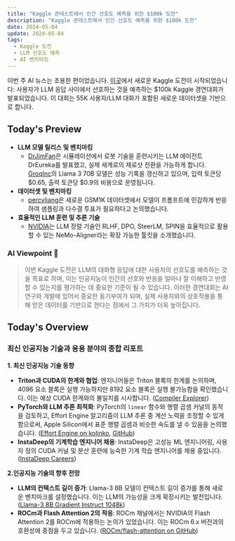 ```yaml
---
title: "Kaggle 콘테스트에서 인간 선호도 예측을 위한 $100k 도전"
description: "Kaggle 콘테스트에서 인간 선호도 예측을 위한 $100k 도전"
date: 2024-05-04
update: 2024-05-04
tags:
  - Kaggle 도전
  - LLM 선호도 예측
  - AI 벤치마킹
---
```


이번 주 AI 뉴스는 조용한 편이었습니다. [이곳](https://lmsys.org/blog/2024-05-02-kaggle-competition/?utm_source=ainews&utm_medium=email&utm_campaign=ainews-not-much-happened-today-3049)에서 새로운 Kaggle 도전이 시작되었습니다: 사용자가 LLM 응답 사이에서 선호하는 것을 예측하는 $100k Kaggle 경연대회가 발표되었습니다. 이 대회는 55K 사용자/LLM 대화가 포함된 새로운 데이터셋을 기반으로 합니다.

## Today's Preview
* **LLM 모델 릴리스 및 벤치마킹**
  - [DrJimFan](https://twitter.com/DrJimFan/status/1786429467537088741?utm_source=ainews&utm_medium=email&utm_campaign=ainews-not-much-happened-today-3049)은 시뮬레이션에서 로봇 기술을 훈련시키는 LLM 에이전트 DrEureka를 발표했고, 실제 세계로의 제로샷 전환을 가능하게 합니다. [GroqInc](https://twitter.com/awnihannun/status/1786066330501956053?utm_source=ainews&utm_medium=email&utm_campaign=ainews-not-much-happened-today-3049)의 Llama 3 70B 모델은 성능 기록을 갱신하고 있으며, 입력 토큰당 $0.65, 출력 토큰당 $0.9의 비용으로 운영됩니다.
* **데이터셋 및 벤치마킹**
  - [percyliang](https://twitter.com/percyliang/status/1786256267138478475?utm_source=ainews&utm_medium=email&utm_campaign=ainews-not-much-happened-today-3049)은 새로운 GSM1K 데이터셋에서 모델이 프롬프트에 민감하게 반응하여 샘플링과 다수결 투표가 필요하다고 논의했습니다.
* **효율적인 LLM 훈련 및 추론 기술**
  - [NVIDIA](https://twitter.com/_akhaliq/status/1786222861666971804?utm_source=ainews&utm_medium=email&utm_campaign=ainews-not-much-happened-today-3049)는 LLM 정렬 기술인 RLHF, DPO, SteerLM, SPIN을 효율적으로 활용할 수 있는 NeMo-Aligner라는 확장 가능한 툴킷을 소개했습니다.

### AI Viewpoint 🤖
> 이번 Kaggle 도전은 LLM의 대화형 응답에 대한 사용자의 선호도를 예측하는 것을 목표로 하며, 이는 인공지능이 인간의 선호와 반응을 얼마나 잘 이해하고 반영할 수 있는지를 평가하는 데 중요한 기준이 될 수 있습니다. 이러한 경연대회는 AI 연구와 개발에 있어서 중요한 동기부여가 되며, 실제 사용자와의 상호작용을 통해 얻은 데이터를 기반으로 한다는 점에서 그 가치가 더욱 높아집니다.

## Today's Overview
### 최신 인공지능 기술과 응용 분야의 종합 리포트

**1. 최신 인공지능 기술 동향**
- **Triton과 CUDA의 한계와 협업**: 엔지니어들은 Triton 블록의 한계를 논의하며, 4096 요소 블록은 실행 가능하지만 8192 요소 블록은 실행 불가능함을 확인했습니다. 이는 예상 CUDA 한계와의 불일치를 시사합니다. ([Compiler Explorer](https://godbolt.org/z/9K9Gf1v6P?utm_source=ainews&utm_medium=email&utm_campaign=ainews-to-be-named-4408))
- **PyTorch와 LLM 추론 최적화**: PyTorch의 `linear` 함수와 행렬 곱셈 커널의 동작을 검토하고, Effort Engine 알고리즘이 LLM 추론 중 계산 노력을 조정할 수 있게 함으로써, Apple Silicon에서 표준 행렬 곱셈과 비슷한 속도를 낼 수 있음을 논의했습니다. ([Effort Engine on kolinko](https://kolinko.github.io/effort?utm_source=ainews&utm_medium=email&utm_campaign=ainews-to-be-named-4408), [GitHub](https://github.com/kolinko/effort?utm_source=ainews&utm_medium=email&utm_campaign=ainews-to-be-named-4408))
- **InstaDeep의 기계학습 엔지니어 채용**: InstaDeep은 고성능 ML 엔지니어링, 사용자 정의 CUDA 커널 및 분산 훈련에 능숙한 기계 학습 엔지니어를 채용 중입니다. ([InstaDeep Careers](https://www.instadeep.com/job-offer/92900fa3-5501-4506-a63f-cebee958fc6f/?utm_source=ainews&utm_medium=email&utm_campaign=ainews-to-be-named-4408))

**2.인공지능 기술의 향후 전망**
- **LLM의 컨텍스트 길이 증가**: Llama-3 8B 모델이 컨텍스트 길이 증가를 통해 새로운 벤치마크를 설정했습니다. 이는 LLM의 가능성을 크게 확장시키는 발전입니다. ([Llama-3 8B Gradient Instruct 1048k](https://huggingface.co/gradientai/Llama-3-8B-Instruct-Gradient-1048k?utm_source=ainews&utm_medium=email&utm_campaign=ainews-to-be-named-4408))
- **ROCm과 Flash Attention 2의 적응**: ROCm 채널에서는 NVIDIA의 Flash Attention 2를 ROCm에 적용하는 논의가 있었습니다. 이는 ROCm 6.x 버전과의 호환성에 중점을 두고 있습니다. ([ROCm/flash-attention on GitHub](https://github.com/ROCm/flash-attention?utm_source=ainews&utm_medium=email&utm_campaign=ainews-to-be-named-4408))
    
    